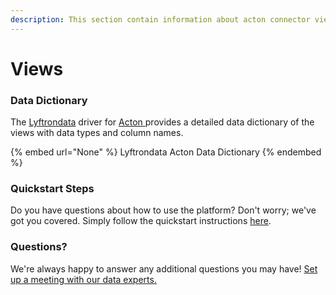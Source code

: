 ```yaml
---
description: This section contain information about acton connector views information
---
```


# Views

### Data Dictionary

The [Lyftrondata](https://www.lyftrondata.com/) driver for [Acton](None/)[ ](https://www.lyftrondata.com/integration/acton/)provides a detailed data dictionary of the views with data types and column names.

{% embed url="None" %}
Lyftrondata Acton Data Dictionary
{% endembed %}

### Quickstart Steps

Do you have questions about how to use the platform? Don't worry; we've got you covered. Simply follow the quickstart instructions [here](../README.md).

### Questions? <a href="#questions" id="questions"></a>

We're always happy to answer any additional questions you may have! [Set up a meeting with our data experts.](https://www.lyftrondata.com/book-a-meeting/)


